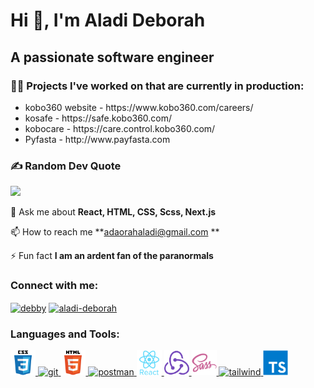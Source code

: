 <h1>Hi 👋, I'm Aladi Deborah</h1>
<h2>A passionate software engineer</h3>

<!-- <p align="left"> <img src="https://komarev.com/ghpvc/?username=debbydora&label=Profile%20views&color=0e75b6&style=flat" alt="dejongbaba" /> </p> -->



<!-- <p>All of my projects are available at </p> -->


<!-- <h3 align="left">💻 Source code to projects i've worked on </h3> -->

<h3 align="left">👨‍💻 Projects I've worked on that are currently in production:</h3>
<ul>
 <li> kobo360 website - https://www.kobo360.com/careers/</li>
  <li> kosafe - https://safe.kobo360.com/</li>
 <li> kobocare - https://care.control.kobo360.com/ </li>
 <li>Pyfasta - http://www.payfasta.com </li>
</ul>


### ✍️ Random Dev Quote
![](https://quotes-github-readme.vercel.app/api?type=vetical&theme=radical)

 💬 Ask me about **React, HTML, CSS, Scss, Next.js**

 📫 How to reach me **adaorahaladi@gmail.com **

 ⚡ Fun fact **I am an ardent fan of the paranormals**

<h3 align="left">Connect with me:</h3>
<p align="left">
<a href="https://twitter.com/big_boss_baybee" target="blank"><img align="center" src="https://raw.githubusercontent.com/rahuldkjain/github-profile-readme-generator/master/src/images/icons/Social/twitter.svg" alt="debby" height="30" width="40" /></a>
<a href="https://linkedin.com/in/aladideborah" target="blank"><img align="center" src="https://raw.githubusercontent.com/rahuldkjain/github-profile-readme-generator/master/src/images/icons/Social/linked-in-alt.svg" alt="aladi-deborah" height="30" width="40" /></a>
</p>

<h3 align="left">Languages and Tools:</h3>
<p align="left"> <a href="https://getbootstrap.com" target="_blank" rel="noreferrer"> </a> <a href="https://www.w3schools.com/css/" target="_blank" rel="noreferrer"> <img src="https://raw.githubusercontent.com/devicons/devicon/master/icons/css3/css3-original-wordmark.svg" alt="css3" width="40" height="40"/> <a href="https://git-scm.com/" target="_blank" rel="noreferrer"> <img src="https://www.vectorlogo.zone/logos/git-scm/git-scm-icon.svg" alt="git" width="40" height="40"/> <a href="https://www.w3.org/html/" target="_blank" rel="noreferrer"> <img src="https://raw.githubusercontent.com/devicons/devicon/master/icons/html5/html5-original-wordmark.svg" alt="html5" width="40" height="40"/> </a> <a href="https://postman.com" target="_blank" rel="noreferrer"> <img src="https://www.vectorlogo.zone/logos/getpostman/getpostman-icon.svg" alt="postman" width="40" height="40"/> </a> <a href="https://reactjs.org/" target="_blank" rel="noreferrer"> <img src="https://raw.githubusercontent.com/devicons/devicon/master/icons/react/react-original-wordmark.svg" alt="react" width="40" height="40"/> </a> <a href="https://redux.js.org" target="_blank" rel="noreferrer"> <img src="https://raw.githubusercontent.com/devicons/devicon/master/icons/redux/redux-original.svg" alt="redux" width="40" height="40"/> </a> <a href="https://sass-lang.com" target="_blank" rel="noreferrer"> <img src="https://raw.githubusercontent.com/devicons/devicon/master/icons/sass/sass-original.svg" alt="sass" width="40" height="40"/> </a> <a href="https://tailwindcss.com/" target="_blank" rel="noreferrer"> <img src="https://www.vectorlogo.zone/logos/tailwindcss/tailwindcss-icon.svg" alt="tailwind" width="40" height="40"/> </a> <a href="https://www.typescriptlang.org/" target="_blank" rel="noreferrer"> <img src="https://raw.githubusercontent.com/devicons/devicon/master/icons/typescript/typescript-original.svg" alt="typescript" width="40" height="40"/> </a></p>



<!---
debbydora/debbydora is a ✨ special ✨ repository because its `README.md` (this file) appears on your GitHub profile.
You can click the Preview link to take a look at your changes.
--->
